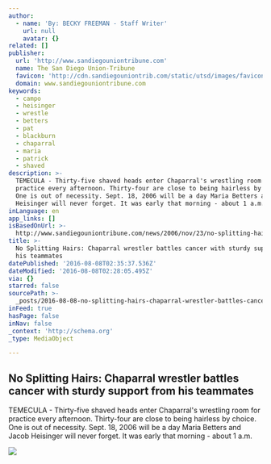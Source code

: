 ```yaml
---
author:
  - name: 'By: BECKY FREEMAN - Staff Writer'
    url: null
    avatar: {}
related: []
publisher:
  url: 'http://www.sandiegouniontribune.com'
  name: The San Diego Union-Tribune
  favicon: 'http://cdn.sandiegouniontrib.com/static/utsd/images/favicon.ico'
  domain: www.sandiegouniontribune.com
keywords:
  - campo
  - heisinger
  - wrestle
  - betters
  - pat
  - blackburn
  - chaparral
  - maria
  - patrick
  - shaved
description: >-
  TEMECULA - Thirty-five shaved heads enter Chaparral's wrestling room for
  practice every afternoon. Thirty-four are close to being hairless by choice.
  One is out of necessity. Sept. 18, 2006 will be a day Maria Betters and Jacob
  Heisinger will never forget. It was early that morning - about 1 a.m.
inLanguage: en
app_links: []
isBasedOnUrl: >-
  http://www.sandiegouniontribune.com/news/2006/nov/23/no-splitting-hairs-chaparral-wrestler-battles/
title: >-
  No Splitting Hairs: Chaparral wrestler battles cancer with sturdy support from
  his teammates
datePublished: '2016-08-08T02:35:37.536Z'
dateModified: '2016-08-08T02:28:05.495Z'
via: {}
starred: false
sourcePath: >-
  _posts/2016-08-08-no-splitting-hairs-chaparral-wrestler-battles-cancer-with-s.md
inFeed: true
hasPage: false
inNav: false
_context: 'http://schema.org'
_type: MediaObject

---
```

<article style=""><h1>No Splitting Hairs: Chaparral wrestler battles cancer with sturdy support from his teammates</h1><p>TEMECULA - Thirty-five shaved heads enter Chaparral's wrestling room for practice every afternoon. Thirty-four are close to being hairless by choice. One is out of necessity. Sept. 18, 2006 will be a day Maria Betters and Jacob Heisinger will never forget. It was early that morning - about 1 a.m.</p><img src="http://cdn.sandiegouniontrib.com/static/utsd/v1/images/fb-share-logo.jpg" /></article>